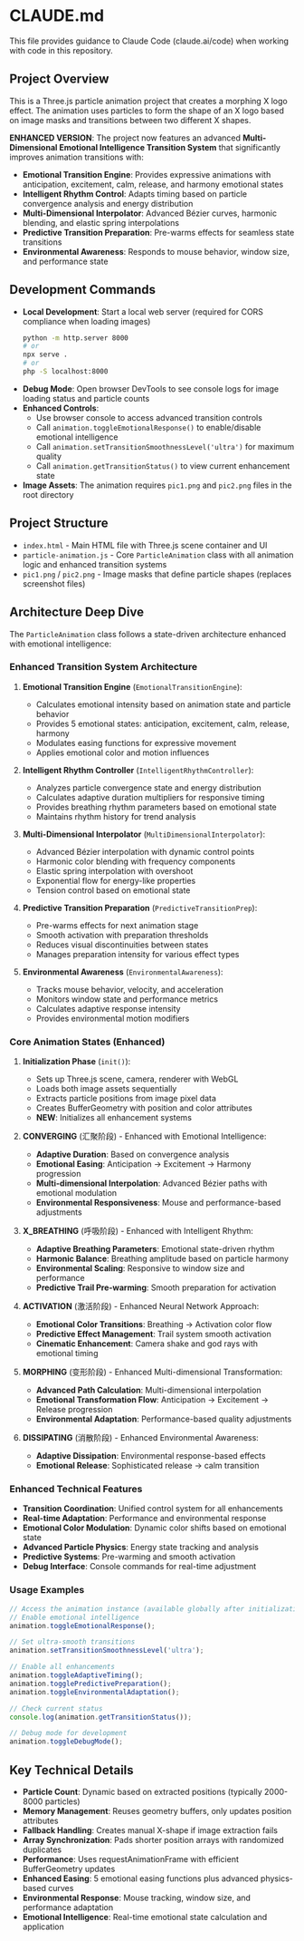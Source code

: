 # CLAUDE.md

This file provides guidance to Claude Code (claude.ai/code) when working with code in this repository.

## Project Overview

This is a Three.js particle animation project that creates a morphing X logo effect. The animation uses particles to form the shape of an X logo based on image masks and transitions between two different X shapes.

**ENHANCED VERSION**: The project now features an advanced **Multi-Dimensional Emotional Intelligence Transition System** that significantly improves animation transitions with:

- **Emotional Transition Engine**: Provides expressive animations with anticipation, excitement, calm, release, and harmony emotional states
- **Intelligent Rhythm Control**: Adapts timing based on particle convergence analysis and energy distribution
- **Multi-Dimensional Interpolator**: Advanced Bézier curves, harmonic blending, and elastic spring interpolations
- **Predictive Transition Preparation**: Pre-warms effects for seamless state transitions
- **Environmental Awareness**: Responds to mouse behavior, window size, and performance state

## Development Commands

- **Local Development**: Start a local web server (required for CORS compliance when loading images)
  ```bash
  python -m http.server 8000
  # or
  npx serve .
  # or
  php -S localhost:8000
  ```
- **Debug Mode**: Open browser DevTools to see console logs for image loading status and particle counts
- **Enhanced Controls**: 
  - Use browser console to access advanced transition controls
  - Call `animation.toggleEmotionalResponse()` to enable/disable emotional intelligence
  - Call `animation.setTransitionSmoothnessLevel('ultra')` for maximum quality
  - Call `animation.getTransitionStatus()` to view current enhancement state
- **Image Assets**: The animation requires `pic1.png` and `pic2.png` files in the root directory

## Project Structure

- `index.html` - Main HTML file with Three.js scene container and UI
- `particle-animation.js` - Core `ParticleAnimation` class with all animation logic and enhanced transition systems
- `pic1.png` / `pic2.png` - Image masks that define particle shapes (replaces screenshot files)

## Architecture Deep Dive

The `ParticleAnimation` class follows a state-driven architecture enhanced with emotional intelligence:

### Enhanced Transition System Architecture

1. **Emotional Transition Engine** (`EmotionalTransitionEngine`):
   - Calculates emotional intensity based on animation state and particle behavior
   - Provides 5 emotional states: anticipation, excitement, calm, release, harmony
   - Modulates easing functions for expressive movement
   - Applies emotional color and motion influences

2. **Intelligent Rhythm Controller** (`IntelligentRhythmController`):
   - Analyzes particle convergence state and energy distribution
   - Calculates adaptive duration multipliers for responsive timing
   - Provides breathing rhythm parameters based on emotional state
   - Maintains rhythm history for trend analysis

3. **Multi-Dimensional Interpolator** (`MultiDimensionalInterpolator`):
   - Advanced Bézier interpolation with dynamic control points
   - Harmonic color blending with frequency components
   - Elastic spring interpolation with overshoot
   - Exponential flow for energy-like properties
   - Tension control based on emotional state

4. **Predictive Transition Preparation** (`PredictiveTransitionPrep`):
   - Pre-warms effects for next animation stage
   - Smooth activation with preparation thresholds
   - Reduces visual discontinuities between states
   - Manages preparation intensity for various effect types

5. **Environmental Awareness** (`EnvironmentalAwareness`):
   - Tracks mouse behavior, velocity, and acceleration
   - Monitors window state and performance metrics
   - Calculates adaptive response intensity
   - Provides environmental motion modifiers

### Core Animation States (Enhanced)

1. **Initialization Phase** (`init()`):
   - Sets up Three.js scene, camera, renderer with WebGL
   - Loads both image assets sequentially 
   - Extracts particle positions from image pixel data
   - Creates BufferGeometry with position and color attributes
   - **NEW**: Initializes all enhancement systems

2. **CONVERGING** (汇聚阶段) - Enhanced with Emotional Intelligence:
   - **Adaptive Duration**: Based on convergence analysis
   - **Emotional Easing**: Anticipation → Excitement → Harmony progression
   - **Multi-dimensional Interpolation**: Advanced Bézier paths with emotional modulation
   - **Environmental Responsiveness**: Mouse and performance-based adjustments

3. **X_BREATHING** (呼吸阶段) - Enhanced with Intelligent Rhythm:
   - **Adaptive Breathing Parameters**: Emotional state-driven rhythm
   - **Harmonic Balance**: Breathing amplitude based on particle harmony
   - **Environmental Scaling**: Responsive to window size and performance
   - **Predictive Trail Pre-warming**: Smooth preparation for activation

4. **ACTIVATION** (激活阶段) - Enhanced Neural Network Approach:
   - **Emotional Color Transitions**: Breathing → Activation color flow
   - **Predictive Effect Management**: Trail system smooth activation
   - **Cinematic Enhancement**: Camera shake and god rays with emotional timing

5. **MORPHING** (变形阶段) - Enhanced Multi-dimensional Transformation:
   - **Advanced Path Calculation**: Multi-dimensional interpolation
   - **Emotional Transformation Flow**: Anticipation → Excitement → Release progression
   - **Environmental Adaptation**: Performance-based quality adjustments

6. **DISSIPATING** (消散阶段) - Enhanced Environmental Awareness:
   - **Adaptive Dissipation**: Environmental response-based effects
   - **Emotional Release**: Sophisticated release → calm transition

### Enhanced Technical Features

- **Transition Coordination**: Unified control system for all enhancements
- **Real-time Adaptation**: Performance and environmental response
- **Emotional Color Modulation**: Dynamic color shifts based on emotional state
- **Advanced Particle Physics**: Energy state tracking and analysis
- **Predictive Systems**: Pre-warming and smooth activation
- **Debug Interface**: Console commands for real-time adjustment

### Usage Examples

```javascript
// Access the animation instance (available globally after initialization)
// Enable emotional intelligence
animation.toggleEmotionalResponse();

// Set ultra-smooth transitions
animation.setTransitionSmoothnessLevel('ultra');

// Enable all enhancements
animation.toggleAdaptiveTiming();
animation.togglePredictivePreparation();
animation.toggleEnvironmentalAdaptation();

// Check current status
console.log(animation.getTransitionStatus());

// Debug mode for development
animation.toggleDebugMode();
```

## Key Technical Details

- **Particle Count**: Dynamic based on extracted positions (typically 2000-8000 particles)
- **Memory Management**: Reuses geometry buffers, only updates position attributes
- **Fallback Handling**: Creates manual X-shape if image extraction fails
- **Array Synchronization**: Pads shorter position arrays with randomized duplicates
- **Performance**: Uses requestAnimationFrame with efficient BufferGeometry updates
- **Enhanced Easing**: 5 emotional easing functions plus advanced physics-based curves
- **Environmental Response**: Mouse tracking, window size, and performance adaptation
- **Emotional Intelligence**: Real-time emotional state calculation and application